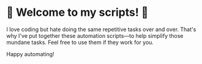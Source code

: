 # 🤖 Welcome to my scripts! 🤖

I love coding but hate doing the same repetitive tasks over and
over. That's why I've put together these automation scripts—to
help simplify those mundane tasks. Feel free to use them if they
work for you.

Happy automating!
